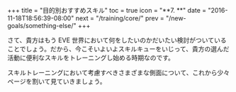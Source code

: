 +++ title = "目的別おすすめスキル" toc = true icon = "**7. **" date = "2016-11-18T18:56:39-08:00" next = "/training/core/" prev = "/new-goals/something-else/" +++

さて、貴方はもう EVE 世界において何をしたいのかだいたい検討がついていることでしょう。だから、今こそいよいよスキルキューをいじって、貴方の選んだ活動に便利なスキルをトレーニングし始める時期なのです。

スキルトレーニングにおいて考慮すべきさまざまな側面について、これから少々ページを割いて見ていきましょう。